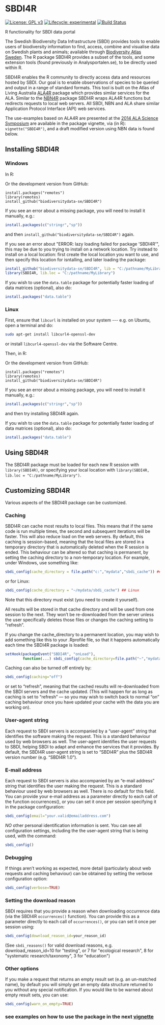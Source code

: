 # SBDI4R

[![License: GPL v3](https://img.shields.io/badge/License-GPLv3-blue.svg)](https://www.gnu.org/licenses/gpl-3.0)
[![Lifecycle: experimental](https://img.shields.io/badge/lifecycle-maturing-blue.svg)](https://www.tidyverse.org/lifecycle/#maturing)
[![Build Status](https://travis-ci.com/biodiversitydata-se/SBDI4R.svg?branch=master)](https://travis-ci.com/biodiversitydata-se/SBDI4R)

R functionality for SBDI data portal

The Swedish Biodiversity Data Infrastructure (SBDI) provides tools to enable users of biodiversity information to find, access, combine and visualise data on Swedish plants and animals; available through [Biodiversity Atlas Sweden](https://bioatlas.se/). The R package SBDI4R provides a subset of the tools, and some extension tools (found previously in Analysportalen.se), to be directly used within R.

SBDI4R enables the R community to directly access data and resources hosted by SBDI. Our goal is to enable observations of species to be queried and output in a range of standard formats. This tool is built on the Atlas of Living Australia [ALA4R](https://github.com/AtlasOfLivingAustralia/ALA4R) package which provides similar services for the ALA. Similar to the [NBN4R](https://github.com/fozy81/NBN4R) package SBDI4R wraps ALA4R functions but redirects requests to local web servers. All SBDI, NBN and ALA share similar Application Protocol Interface (API) web services. 

The use-examples based on ALA4R are presented at the [2014 ALA Science Symposium](http://www.ala.org.au/blogs-news/2014-atlas-of-living-australia-science-symposium/) are available in the package vignette, via (in R): `vignette("SBDI4R")`, and a draft modified version using NBN data is found below.

## Installing SBDI4R

### Windows
In R:

Or the development version from GitHub:

```{r}
install.packages("remotes")
library(remotes)
install_github("biodiversitydata-se/SBDI4R")
```

If you see an error about a missing package, you will need to install it manually, e.g.:
```R
install.packages(c("stringr","sp"))
```
and then `install_github("biodiversitydata-se/SBDI4R")` again.

If you see an error about "ERROR: lazy loading failed for package 'SBDI4R'", this may be due to you trying to install on a network location. 
Try instead to install on a local location: first create the local location you want to use, and then specify this location for isntalling, and later loading the package:
```R
install_github("biodiversitydata-se/SBDI4R", lib = "C:/pathname/MyLibrary")
library(SBDI4R, lib.loc = "C:/pathname/MyLibrary")
```

If you wish to use the `data.table` package for potentially faster loading of data matrices (optional), also do:
```R
install.packages("data.table")
```

### Linux

First, ensure that `libcurl` is installed on your system --- e.g. on Ubuntu, open a terminal and do:
```BASH
sudo apt-get install libcurl4-openssl-dev
```
or install `libcurl4-openssl-dev` via the Software Centre.

Then, in R:

Or the development version from GitHub:

```{r eval=FALSE}
install.packages("remotes")
library(remotes)
install_github("biodiversitydata-se/SBDI4R")
```

If you see an error about a missing package, you will need to install it manually, e.g.:
```R
install.packages(c("stringr","sp"))
```
and then try installing SBDI4R again.


If you wish to use the `data.table` package for potentially faster loading of data matrices (optional), also do:
```R
install.packages("data.table")
```

## Using SBDI4R  
The SBDI4R package must be loaded for each new R session with `library(SBDI4R)`,
or specifying your local location with `library(SBDI4R, lib.loc = "C:/pathname/MyLibrary")`.

## Customizing SBDI4R  
Various aspects of the SBDI4R package can be customized.

### Caching  
SBDI4R can cache most results to local files. This means that if the same code is run multiple times, the second and subsequent iterations will be faster. This will also reduce load on the web servers.
By default, this caching is session-based, meaning that the local files are stored in a temporary directory that is automatically deleted when the R session is ended. This behaviour can be altered so that caching is permanent, by setting the caching directory to a non-temporary location. For example, under Windows, use something like:
```R
sbdi_config(cache_directory = file.path("c:","mydata","sbdi_cache")) ## Windows
```
or for Linux:
```R
sbdi_config(cache_directory = "~/mydata/sbdi_cache") ## Linux
```
Note that this directory must exist (you need to create it yourself).

All results will be stored in that cache directory and will be used from one session to the next. They won’t be re-downloaded from the server unless the user specifically deletes those files or changes the caching setting to “refresh”.

If you change the cache_directory to a permanent location, you may wish to add something like this to your .Rprofile file, so that it happens automatically each time the SBDI4R package is loaded:
```R
setHook(packageEvent("SBDI4R", "onLoad"), 
        function(...) sbdi_config(cache_directory=file.path("~","mydata","sbdi_cache")))
```
Caching can also be turned off entirely by:
```R
sbdi_config(caching="off")
```
or set to “refresh”, meaning that the cached results will re-downloaded from the SBDI servers and the cache updated. (This will happen for as long as caching is set to “refresh” — so you may wish to switch back to normal “on” caching behaviour once you have updated your cache with the data you are working on).

### User-agent string  
Each request to SBDI servers is accompanied by a “user-agent” string that identifies the software making the request. This is a standard behaviour used by web browsers as well. The user-agent identifies the user requests to SBDI, helping SBDI to adapt and enhance the services that it provides. By default, the SBDI4R user-agent string is set to “SBDI4R” plus the SBDI4R version number (e.g. “SBDI4R 1.0”).

### E-mail address  
Each request to SBDI servers is also accompanied by an “e-mail address” string that identifies the user making the request. This is a standard behaviour used by web browsers as well. There is no default for this field. You can provide your e-mail address as a parameter directly to each call of the function occurrences(), or you can set it once per session specifying it in the package configuration:
```R
sbdi_config(email="your.valid@emailaddress.com")
```

*NO* other personal identification information is sent. You can see all configuration settings, including the the user-agent string that is being used, with the command:
```R
sbdi_config()
```

### Debugging  
If things aren’t working as expected, more detail (particularly about web requests and caching behaviour) can be obtained by setting the verbose configuration option:
```R
sbdi_config(verbose=TRUE)
```

### Setting the download reason  
SBDI requires that you provide a reason when downloading occurrence data (via the SBDI4R `occurrences()` function). You can provide this as a parameter directly to each call of `occurrences()`, or you can set it once per session using:
```R
sbdi_config(download_reason_id=your_reason_id)
```

(See `sbdi_reasons()` for valid download reasons, 
e.g. download_reason_id=10 for "testing", or 7 for "ecological research", 8 for "systematic research/taxonomy", 3 for "education")


### Other options
If you make a request that returns an empty result set (e.g. an un-matched name), by default you will simply get an empty data structure returned to you without any special notification. If you would like to be warned about empty result sets, you can use:

```R
sbdi_config(warn_on_empty=TRUE)
```

### see examples on how to use the package in the next [vignette](https://biodiversitydata-se.github.io/SBDI4R/articles/SBDI4R.html)
